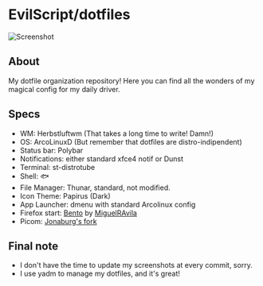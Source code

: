 # EvilScript/dotfiles

![Screenshot](https://i.imgur.com/mx1RIoC.png)

## About
My dotfile organization repository! Here you can find all the wonders of my magical config for my daily driver.

## Specs
- WM: Herbstluftwm (That takes a long time to write! Damn!)
- OS: ArcoLinuxD (But remember that dotfiles are distro-indipendent)
- Status bar: Polybar
- Notifications: either standard xfce4 notif or Dunst
- Terminal: st-distrotube
- Shell: 🐟
- File Manager: Thunar, standard, not modified.
- Icon Theme: Papirus (Dark)
- App Launcher: dmenu with standard Arcolinux config
- Firefox start: [Bento](https://github.com/federicotorrielli/Bento) by [MiguelRAvila](https://github.com/MiguelRAvila)
- Picom: [Jonaburg's fork](https://github.com/jonaburg/picom)

## Final note
- I don't have the time to update my screenshots at every commit, sorry.
- I use yadm to manage my dotfiles, and it's great!